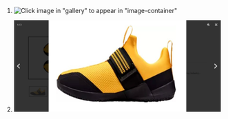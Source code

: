 1. ![Click image in "gallery" to appear in "image-container"](example-1/screenshots/screencapture-127-0-0-1-8000-index-html-2024-12-04-15_37_29-1.png)

2. ![Click on image in "image-container" to render PhotoSwipe Gallery](example-1/screenshots/screencapture-127-0-0-1-8000-index-html-2024-12-04-15_38_33-1.png)
